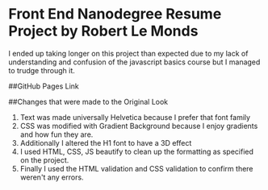 # Front End Nanodegree Resume Project by Robert Le Monds

I ended up taking longer on this project than expected due to my lack of understanding and confusion of the javascript basics course but I managed to trudge through it. 

##GitHub Pages Link


##Changes that were made to the Original Look

1. Text was made universally Helvetica because I prefer that font family
2. CSS was modified with Gradient Background because I enjoy gradients and how fun they are.
3. Additionally I altered the H1 font to have a 3D effect
4. I used HTML, CSS, JS beautify to clean up the formatting as specified on the project.
5. Finally I used the HTML validation and CSS validation to confirm there weren't any errors.